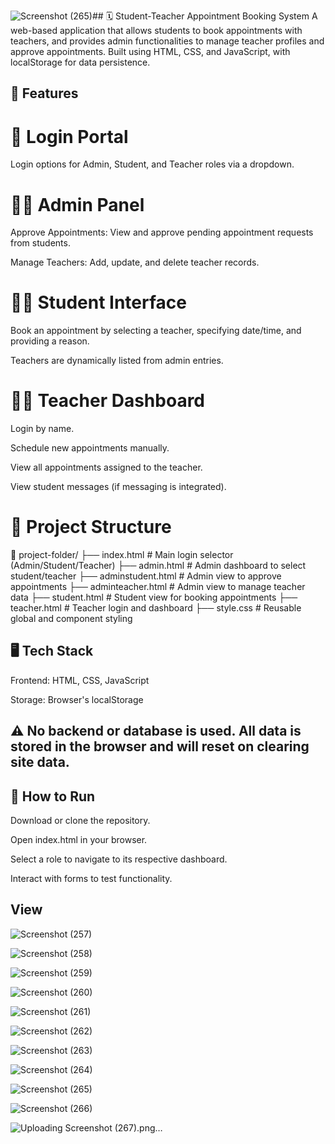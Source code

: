 ![Screenshot (265)](https://github.com/user-attachments/assets/d103c254-cec9-4066-ac8a-768aff54bef5)## 🗓️ Student-Teacher Appointment Booking System
A web-based application that allows students to book appointments with teachers, and provides admin functionalities to manage teacher profiles and approve appointments. Built using HTML, CSS, and JavaScript, with localStorage for data persistence.

## 🔧 Features
# 🔑 Login Portal
Login options for Admin, Student, and Teacher roles via a dropdown.

# 👨‍🏫 Admin Panel
Approve Appointments: View and approve pending appointment requests from students.

Manage Teachers: Add, update, and delete teacher records.

# 👩‍🎓 Student Interface
Book an appointment by selecting a teacher, specifying date/time, and providing a reason.

Teachers are dynamically listed from admin entries.

# 🧑‍🏫 Teacher Dashboard
Login by name.

Schedule new appointments manually.

View all appointments assigned to the teacher.

View student messages (if messaging is integrated).

# 🧱 Project Structure

📁 project-folder/
├── index.html                 # Main login selector (Admin/Student/Teacher)
├── admin.html                 # Admin dashboard to select student/teacher
├── adminstudent.html          # Admin view to approve appointments
├── adminteacher.html          # Admin view to manage teacher data
├── student.html               # Student view for booking appointments
├── teacher.html               # Teacher login and dashboard
├── style.css                  # Reusable global and component styling
## 🖥️ Tech Stack
Frontend: HTML, CSS, JavaScript

Storage: Browser's localStorage

## ⚠️ No backend or database is used. All data is stored in the browser and will reset on clearing site data.

## 🧪 How to Run
Download or clone the repository.

Open index.html in your browser.

Select a role to navigate to its respective dashboard.

Interact with forms to test functionality.
## View

![Screenshot (257)](https://github.com/user-attachments/assets/73ff26d2-0166-4f59-8ee9-66c9f9585f86)

![Screenshot (258)](https://github.com/user-attachments/assets/f324e14c-36cd-4a34-967a-635b05c7c783)

![Screenshot (259)](https://github.com/user-attachments/assets/efebeeb8-5867-441d-81ec-424eb1722792)

![Screenshot (260)](https://github.com/user-attachments/assets/a90e31c2-af5a-4446-9e9a-496e4c92caf2)

![Screenshot (261)](https://github.com/user-attachments/assets/976a8ed6-7851-4bfb-b69c-0d531c7fb3c7)

![Screenshot (262)](https://github.com/user-attachments/assets/29c107f3-c02b-4d4f-9aac-afa7b552da43)

![Screenshot (263)](https://github.com/user-attachments/assets/415a3f32-62d1-45e6-9b9f-fc353d7739e3)

![Screenshot (264)](https://github.com/user-attachments/assets/40e4b30a-7537-4862-b3ce-e0166c413499)

![Screenshot (265)](https://github.com/user-attachments/assets/3e5a3000-a575-42b1-9d0c-cbce87d90785)

![Screenshot (266)](https://github.com/user-attachments/assets/61c90902-313d-4993-b78a-b3c1d0a821bb)

![Uploading Screenshot (267).png…]()
